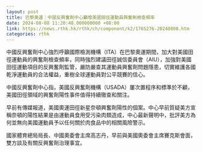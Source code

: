 ```yaml
---
layout: post
title: 巴黎奧運｜中國反興奮劑中心籲增美國田徑運動員興奮劑檢查頻率
date: 2024-08-08 11:20:48.000000000 +08:00
link: https://news.rthk.hk/rthk/ch/component/k2/1765276-20240808.htm
categories: rthk
---
```


中國反興奮劑中心強烈呼籲國際檢測機構（ITA）在巴黎奧運期間，加大對美國田徑運動員的興奮劑檢查頻率，同時強烈建議田徑誠信委員會（AIU），加強對美國田徑運動項目的反興奮劑監管，嚴防嚴查其運動員興奮劑問題隱患，切實維護各國乾淨運動員的合法權益，重樹全球運動員對公平競賽的信心。

中國反興奮劑中心指，美國反興奮劑機構（USADA）屢次置程序和標準於不顧，美國田徑領域的興奮劑陽性事件值得持續徹查和關注。

早前有傳媒報道，美國奧運田徑新星奈頓興奮劑陽性的個案。中心早前質疑美方宣稱奈頓的陽性結果是由運動員食用受污染肉類造成，中心最新聲明中，批評美方為何並無向美國運動員予以任何關於肉食品中的相關風險警示。

國家體育總局局長、中國奧委會主席高志丹，早前與美國奧委會主席賽克斯會面，雙方談及有關反興奮劑治理事宜。

